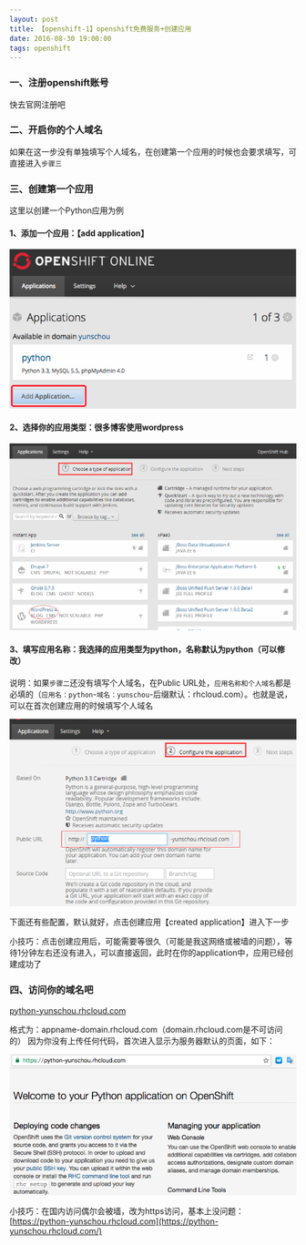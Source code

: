 ```yaml
---
layout: post
title: 【openshift-1】openshift免费服务+创建应用
date: 2016-08-30 19:00:00
tags: openshift
---
```


### 一、注册openshift账号



快去官网注册吧



### 二、开启你的个人域名



如果在这一步没有单独填写个人域名，在创建第一个应用的时候也会要求填写，可直接进入`步骤三`



### 三、创建第一个应用



这里以创建一个Python应用为例



#### 1、添加一个应用：【add application】



![img](/assets/images/2016/openshift-guide-1-1.png)



#### 2、选择你的应用类型：很多博客使用wordpress



![img](/assets/images/2016/openshift-guide-1-2.png)



#### 3、填写应用名称：我选择的应用类型为python，名称默认为python（可以修改）



说明：如果`步骤二`还没有填写个人域名，在Public URL处，`应用名称和个人域名`都是必填的（`应用名：python`-`域名：yunschou`-后缀默认：rhcloud.com）。也就是说，可以在首次创建应用的时候填写个人域名

![img](/assets/images/2016/openshift-guide-1-3.png)

下面还有些配置，默认就好，点击创建应用【created application】进入下一步

小技巧：点击创建应用后，可能需要等很久（可能是我这网络或被墙的问题），等待1分钟左右还没有进入，可以直接返回，此时在你的application中，应用已经创建成功了  



### 四、访问你的域名吧



[python-yunschou.rhcloud.com](https://python-yunschou.rhcloud.com/)

格式为：appname-domain.rhcloud.com（domain.rhcloud.com是不可访问的）
因为你没有上传任何代码，首次进入显示为服务器默认的页面，如下：

![img](/assets/images/2016/openshift-guide-1-4.png)

小技巧：在国内访问偶尔会被墙，改为https访问，基本上没问题：[https://python-yunschou.rhcloud.com](https://python-yunschou.rhcloud.com/)
